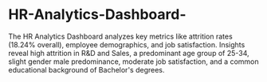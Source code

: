 # HR-Analytics-Dashboard-
The HR Analytics Dashboard analyzes key metrics like attrition rates (18.24% overall), employee demographics, and job satisfaction. Insights reveal high attrition in R&amp;D and Sales, a predominant age group of 25-34, slight gender male predominance, moderate job satisfaction, and a common educational background of Bachelor's degrees. 
